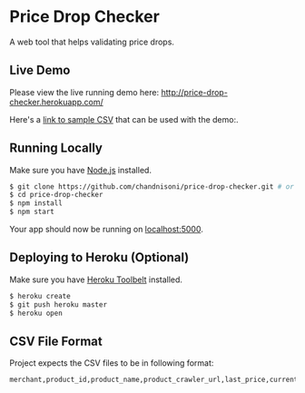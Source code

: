 # Price Drop Checker

A web tool that helps validating price drops.

## Live Demo

Please view the live running demo here: http://price-drop-checker.herokuapp.com/

Here's a [link to sample CSV](https://raw.githubusercontent.com/chandnisoni/price-drop-checker/master/samples/sample.csv) that can be used with the demo:.

## Running Locally

Make sure you have [Node.js](http://nodejs.org/) installed.

```sh
$ git clone https://github.com/chandnisoni/price-drop-checker.git # or clone your own fork
$ cd price-drop-checker
$ npm install
$ npm start
```

Your app should now be running on [localhost:5000](http://localhost:5000/).

## Deploying to Heroku (Optional)

Make sure you have [Heroku Toolbelt](https://toolbelt.heroku.com/) installed.

```sh
$ heroku create
$ git push heroku master
$ heroku open
```

## CSV File Format

Project expects the CSV files to be in following format:

```
merchant,product_id,product_name,product_crawler_url,last_price,current_price,price_drop
```
